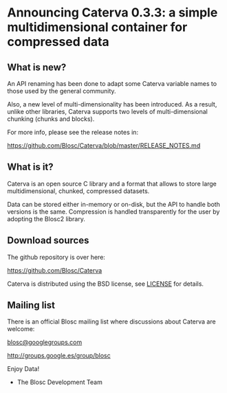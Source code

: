 # Announcing Caterva 0.3.3: a simple multidimensional container for compressed data


## What is new?

An API renaming has been done to adapt some Caterva variable names to those
used by the general community.

Also, a new level of multi-dimensionality has been introduced. As a result,
unlike other libraries, Caterva supports two levels of multi-dimensional
chunking (chunks and blocks).

For more info, please see the release notes in:

https://github.com/Blosc/Caterva/blob/master/RELEASE_NOTES.md


## What is it?

Caterva is an open source C library and a format that allows to store large
multidimensional, chunked, compressed datasets.

Data can be stored either in-memory or on-disk, but the API to handle both
versions is the same. Compression is handled transparently for the user by
adopting the Blosc2 library.

## Download sources

The github repository is over here:

https://github.com/Blosc/Caterva

Caterva is distributed using the BSD license, see
[LICENSE](https://github.com/Blosc/Caterva/blob/master/LICENSE) for details.

## Mailing list

There is an official Blosc mailing list where discussions about Caterva are
welcome:

blosc@googlegroups.com

http://groups.google.es/group/blosc


Enjoy Data!
- The Blosc Development Team
